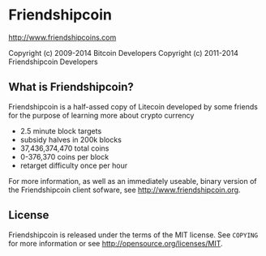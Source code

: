 Friendshipcoin
================================

http://www.friendshipcoins.com

Copyright (c) 2009-2014 Bitcoin Developers
Copyright (c) 2011-2014 Friendshipcoin Developers

What is Friendshipcoin?
----------------

Friendshipcoin is a half-assed copy of Litecoin developed by some friends for the purpose of learning more about crypto currency
 - 2.5 minute block targets
 - subsidy halves in 200k blocks
 - 37,436,374,470 total coins
 - 0-376,370 coins per block
 - retarget difficulty once per hour

For more information, as well as an immediately useable, binary version of
the Friendshipcoin client sofware, see http://www.friendshipcoin.org.

License
-------

Friendshipcoin is released under the terms of the MIT license. See `COPYING` for more
information or see http://opensource.org/licenses/MIT.
